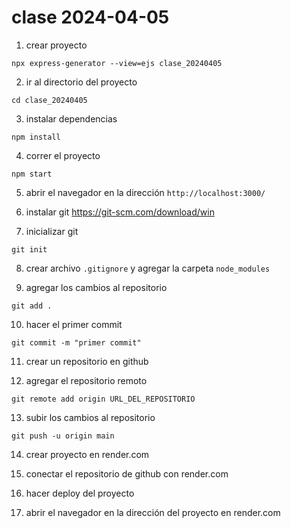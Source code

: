 # clase 2024-04-05

1. crear proyecto
```
npx express-generator --view=ejs clase_20240405
```

2. ir al directorio del proyecto
```
cd clase_20240405
```

3. instalar dependencias
```
npm install
```

4. correr el proyecto
```
npm start
```

5. abrir el navegador en la dirección `http://localhost:3000/`

6. instalar git https://git-scm.com/download/win

7. inicializar git
```
git init
```

8. crear archivo `.gitignore` y agregar la carpeta `node_modules`

9. agregar los cambios al repositorio
```
git add .
```

10. hacer el primer commit
```
git commit -m "primer commit"
```

11. crear un repositorio en github

12. agregar el repositorio remoto
```
git remote add origin URL_DEL_REPOSITORIO
```

13. subir los cambios al repositorio
```
git push -u origin main
```

14. crear proyecto en render.com

15. conectar el repositorio de github con render.com

16. hacer deploy del proyecto

17. abrir el navegador en la dirección del proyecto en render.com


